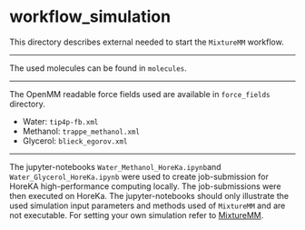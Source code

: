 # workflow_simulation

This directory describes external needed to start the `MixtureMM` workflow.

---

The used molecules can be found in `molecules`.

---

The OpenMM readable force fields used are available in `force_fields` directory.
* Water: `tip4p-fb.xml`
* Methanol: `trappe_methanol.xml`
* Glycerol: `blieck_egorov.xml`

---

The jupyter-notebooks `Water_Methanol_HoreKa.ipynb`and `Water_Glycerol_HoreKa.ipynb` were used to create job-submission for HoreKA high-performance computing locally. The job-submissions were then executed on HoreKa. The jupyter-notebooks should only illustrate the used simulation input parameters and methods used of `MixtureMM` and are not executable. For setting your own simulation refer to [MixtureMM](https://coldcoffee97.github.io/mixturemm/). 
